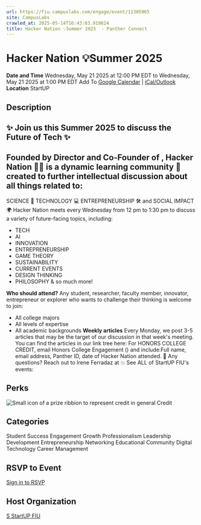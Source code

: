 ```yaml
---
url: https://fiu.campuslabs.com/engage/event/11305965
site: CampusLabs
crawled_at: 2025-05-14T16:43:03.910624
title: Hacker Nation 💡Summer 2025  - Panther Connect
---
```


# Hacker Nation 💡Summer 2025 
**Date and Time**
Wednesday, May 21 2025 at 12:00 PM EDT  to 
Wednesday, May 21 2025 at 1:00 PM EDT
Add To [Google Calendar](https://fiu.campuslabs.com/engage/event/11305965/googlepublish) | [iCal/Outlook ](https://fiu.campuslabs.com/engage/event/11305965.ics)
**Location**
StartUP
## Description
## ✨ Join us this Summer 2025 to discuss the Future of Tech ✨
## Founded by  Director and Co-Founder of , Hacker Nation 👨‍🏫 is a dynamic learning community 🧠 created to further intellectual discussion about all things related to:
SCIENCE 🔬 TECHNOLOGY 💻 ENTREPRENEURSHIP 🛠️ and SOCIAL IMPACT🌍
Hacker Nation meets every Wednesday from 12 pm to 1:30 pm to discuss a variety of future-facing topics, including:
  * TECH
  * AI
  * INNOVATION
  * ENTREPRENEURSHIP
  * GAME THEORY
  * SUSTAINABILITY
  * CURRENT EVENTS
  * DESIGN THINKING
  * PHILOSOPHY & so much more!


**Who should attend?** Any student, researcher, faculty member, innovator, entrepreneur or explorer who wants to challenge their thinking is welcome to join:
* All college majors
* All levels of expertise
* All academic backgrounds
**Weekly articles**
Every Monday, we post 3-5 articles that may be the target of our discussion in that week's meeting. You can find the articles in our link tree here:
For HONORS COLLEGE CREDIT, email Honors College Engagement () and include:Full name, email address, Panther ID, date of Hacker Nation attended.
🔎 Any questions? Reach out to Irene Ferradaz at 
💥 See ALL of StartUP FIU's events: 
## Perks
![Small icon of a prize ribbion to represent credit in general](https://static.campuslabsengage.com/discovery/images/credit.svg) Credit 
## Categories
Student Success 
Engagement
Growth
Professionalism
Leadership Development
Entrepreneurship
Networking
Educational
Community
Digital Technology
Career Management
## RSVP to Event
[Sign in to RSVP](https://fiu.campuslabs.com/engage/account/login?returnUrl=/engage/event/11305965)
## Host Organization
[S StartUP FIU ](https://fiu.campuslabs.com/engage/organization/startupfiu)

